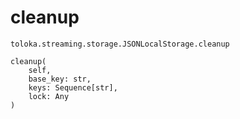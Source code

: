 # cleanup
`toloka.streaming.storage.JSONLocalStorage.cleanup`

```
cleanup(
    self,
    base_key: str,
    keys: Sequence[str],
    lock: Any
)
```

